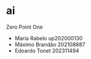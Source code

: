 # ai
Zero Point One

- Maria Rabelo up202000130
- Máximo Brandão 202108887
- Edoardo Tonet 202311494

